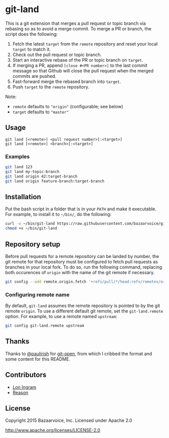 # git-land

This is a git extension that merges a pull request or topic branch via rebasing
so as to avoid a merge commit. To merge a PR or branch, the script does the
following:

1. Fetch the latest `target` from the `remote` repository and reset your local
   `target` to match it.
2. Check out the pull request or topic branch.
3. Start an interactive rebase of the PR or topic branch on `target`.
4. If merging a PR, append `[close #<PR number>]` to the last commit message so
   that Github will close the pull request when the merged commits are pushed.
5. Fast-forward merge the rebased branch into `target`.
6. Push `target` to the `remote` repository.

Note:

* `remote` defaults to `"origin"` (configurable; see below)
* `target` defaults to `"master"`

## Usage

```
git land [<remote>] <pull request number>[:<target>]
git land [<remote>] <branch>[:<target>]
```

### Examples

```sh
git land 123
git land my-topic-branch
git land origin 42:target-branch
git land origin feature-branch:target-branch
```

## Installation

Put the bash script in a folder that is in your `PATH` and make it executable.
For example, to install it to `~/bin/`, do the following:

```sh
curl -o ~/bin/git-land https://raw.githubusercontent.com/bazaarvoice/git-land/master/git-land
chmod +x ~/bin/git-land
```

## Repository setup

Before pull requests for a remote repository can be landed by number, the git
remote for that repository must be configured to fetch pull requests as branches
in your local fork. To do so, run the following command, replacing both
occurences of `origin` with the name of the git remote if necessary.

```sh
git config --add remote.origin.fetch '+refs/pull/*/head:refs/remotes/origin/pr/*'
```

### Configuring remote name

By default, `git-land` assumes the remote repository is pointed to by the git
remote `origin`. To use a different default git remote, set the `git-land.remote`
option. For example, to use a remote named `upstream`:

```sh
git config git-land.remote upstream
```

## Thanks

Thanks to [@paulirish][paulirish] for [git-open](https://github.com/paulirish/git-open),
from which I cribbed the format and some content for this README.

## Contributors

- [Lon Ingram][lawnsea]
- [Reason][reason]

## License

Copyright 2015 Bazaarvoice, Inc. Licensed under Apache 2.0

http://www.apache.org/licenses/LICENSE-2.0

[lawnsea]: https://github.com/lawnsea
[paulirish]: https://github.com/paulirish
[reason]: https://github.com/reason-bv
